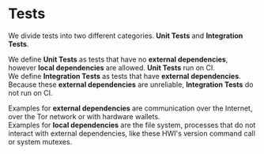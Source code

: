 ﻿# Tests

We divide tests into two different categories. **Unit Tests** and **Integration Tests**.  

We define **Unit Tests** as tests that have no **external dependencies**, however **local dependencies** are allowed. **Unit Tests** run on CI.  
We define **Integration Tests** as tests that have **external dependencies**. Because these **external dependencies** are unreliable, **Integration Tests** do not run on CI.  

Examples for **external dependencies** are communication over the Internet, over the Tor network or with hardware wallets.  
Examples for **local dependencies** are the file system, processes that do not interact with external dependencies, like these HWI's version command call or system mutexes.  
